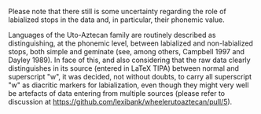Please note that there still is some uncertainty regarding the role of
labialized stops in the data and, in particular, their phonemic value.

Languages of the Uto-Aztecan family are routinely described as distinguishing,
at the phonemic level, between labialized and non-labialized stops, both
simple and geminate (see, among others, Campbell 1997 and Dayley 1989). In
face of this, and also considering that the raw data clearly distinguishes
in its source (entered in LaTeX TIPA) between normal and superscript "w",
it was decided, not without doubts, to carry all superscript "w" as
diacritic markers for labialization, even though they might very well be
artefacts of data entering from multiple sources (please refer to
discussion at https://github.com/lexibank/wheelerutoaztecan/pull/5).
